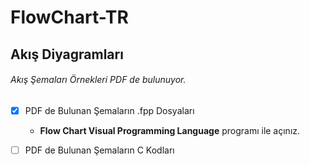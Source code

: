 # FlowChart-TR

## Akış Diyagramları


###### Akış Şemaları Örnekleri PDF de bulunuyor.




- [x] PDF de Bulunan Şemaların .fpp Dosyaları
    - **Flow Chart Visual Programming Language** programı ile açınız.

- [ ] PDF de Bulunan Şemaların C Kodları
